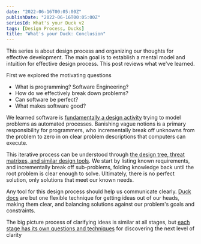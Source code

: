 ```yaml
---
date: "2022-06-16T00:05:00Z"
publishDate: "2022-06-16T00:05:00Z"
seriesId: What's your Duck v2
tags: [Design Process, Ducks]
title: "What's your Duck: Conclusion"
---
```

This series is about design process and organizing our thoughts for effective development. The main goal is to establish a mental model and intuition for effective design process. This post reviews what we've learned.
<!--more-->

First we explored the motivating questions
- What is programming? Software Engineering?
- How do we effectively break down problems?
- Can software be perfect?
- What makes software good?

We learned software is [fundamentally a design activity](2022-06-16-1-Software-as-Clarity.md) trying to model problems as automated processes.
Banishing vague notions is a primary responsibility for programmers, who incrementally break off
unknowns from the problem to zero in on clear problem descriptions that computers can execute.

This iterative process can be understood through [the design tree, threat matrixes, and similar design tools](./2022-06-16-2-Design-Tree-and-Incremental-Progress.md). We start by listing known requirements, and incrementally break off sub-problems, folding knowledge back until the root problem is clear enough to solve.  Ultimately, there is no perfect solution, only solutions that meet our known needs.

Any tool for this design process should help us communicate clearly. [Duck docs](./2022-06-16-3-Ducks.md) are but one flexible technique for getting ideas out of our heads, making them clear, and balancing solutions against our problem's goals and constraints.

The big picture process of clarifying ideas is similar at all stages, but [each stage has its own questions and techniques](./2022-06-16-4-Stage-Specific-Questions.md) for discovering the next level of clarity